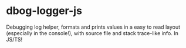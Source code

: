 # dbog-logger-js
Debugging log helper, formats and prints values in a easy to read layout (especially in the console!), with source file and stack trace-like info. In JS/TS!
